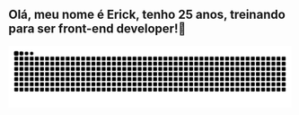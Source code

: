 ## Olá, meu nome é Erick, tenho 25 anos, treinando para ser front-end developer!🚀
<div align="center">
  <a href="https://github.com/erickwilson">


  ![Snake animation](https://github.com/erickwilson/erickwilson/blob/output/github-contribution-grid-snake.svg)
</div>


  
